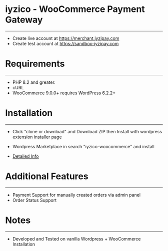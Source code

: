 # iyzico - WooCommerce Payment Gateway
------------
* Create live account at https://merchant.iyzipay.com
* Create test account at https://sandbox-iyzipay.com


# Requirements
------------
* PHP 8.2 and greater.
* cURL
* WooCommerce 9.0.0+ requires WordPress 6.2.2+


# Installation
---------------
* Click "clone or download" and Download ZIP then Install with wordpress extension installer page
* Wordpress Marketplace in search "iyzico-woocommerce" and install

* <a href="https://dev.iyzipay.com/tr/acik-kaynak/woocommerce">Detailed Info</a>

# Additional Features
---------------------
* Payment Support for manually created orders via admin panel
* Order Status Support

# Notes
---------------
* Developed and Tested on vanilla Wordpress + WooCommerce Installation
